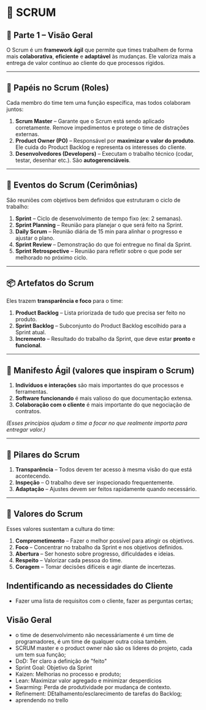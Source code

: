 # 📌 SCRUM

## 🧩 Parte 1 – Visão Geral

O Scrum é um **framework ágil** que permite que times trabalhem de forma mais **colaborativa**, **eficiente** e **adaptável** às mudanças. Ele valoriza mais a entrega de valor contínuo ao cliente do que processos rígidos.

---

## 👥 Papéis no Scrum (Roles)

Cada membro do time tem uma função específica, mas todos colaboram juntos:

1. **Scrum Master** – Garante que o Scrum está sendo aplicado corretamente. Remove impedimentos e protege o time de distrações externas.
2. **Product Owner (PO)** – Responsável por **maximizar o valor do produto**. Ele cuida do Product Backlog e representa os interesses do cliente.
3. **Desenvolvedores (Developers)** – Executam o trabalho técnico (codar, testar, desenhar etc.). São **autogerenciáveis**.

---

## 📅 Eventos do Scrum (Cerimônias)

São reuniões com objetivos bem definidos que estruturam o ciclo de trabalho:

1. **Sprint** – Ciclo de desenvolvimento de tempo fixo (ex: 2 semanas).
2. **Sprint Planning** – Reunião para planejar o que será feito na Sprint.
3. **Daily Scrum** – Reunião diária de 15 min para alinhar o progresso e ajustar o plano.
4. **Sprint Review** – Demonstração do que foi entregue no final da Sprint.
5. **Sprint Retrospective** – Reunião para refletir sobre o que pode ser melhorado no próximo ciclo.

---

## 📦 Artefatos do Scrum

Eles trazem **transparência e foco** para o time:

1. **Product Backlog** – Lista priorizada de tudo que precisa ser feito no produto.
2. **Sprint Backlog** – Subconjunto do Product Backlog escolhido para a Sprint atual.
3. **Incremento** – Resultado do trabalho da Sprint, que deve estar **pronto** e **funcional**.

---

## 📜 Manifesto Ágil (valores que inspiram o Scrum)

1. **Indivíduos e interações** são mais importantes do que processos e ferramentas.
2. **Software funcionando** é mais valioso do que documentação extensa.
3. **Colaboração com o cliente** é mais importante do que negociação de contratos.

_(Esses princípios ajudam o time a focar no que realmente importa para entregar valor.)_

---

## 🧱 Pilares do Scrum

1. **Transparência** – Todos devem ter acesso à mesma visão do que está acontecendo.
2. **Inspeção** – O trabalho deve ser inspecionado frequentemente.
3. **Adaptação** – Ajustes devem ser feitos rapidamente quando necessário.

---

## 🌟 Valores do Scrum

Esses valores sustentam a cultura do time:

1. **Comprometimento** – Fazer o melhor possível para atingir os objetivos.
2. **Foco** – Concentrar no trabalho da Sprint e nos objetivos definidos.
3. **Abertura** – Ser honesto sobre progresso, dificuldades e ideias.
4. **Respeito** – Valorizar cada pessoa do time.
5. **Coragem** – Tomar decisões difíceis e agir diante de incertezas.

## Indentificando as necessidades do Cliente
- Fazer uma lista de requisitos com o cliente, fazer as perguntas certas;

## Visão Geral

- o time de desenvolvimento não necessáriamente é um time de programadores, é um time de qualquer outra coisa também.
- SCRUM master e o product owner não são os lideres do projeto, cada um tem sua função;
- DoD: Ter claro a definição de "feito"
- Sprint Goal: Objetivo da Sprint
- Kaizen: Melhorias no processo e produto;
- Lean: Maximizar valor agregado e minimizar desperdícios
- Swarming: Perda de produtividade por mudança de contexto.
- Refinement: DEtalhamento/esclarecimento de tarefas do Backlog;
- aprendendo no trello